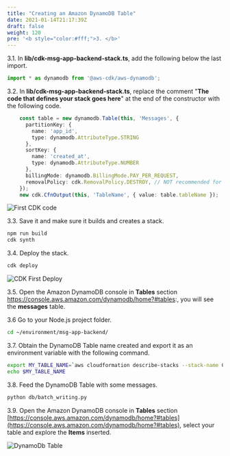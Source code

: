```yaml
---
title: "Creating an Amazon DynamoDB Table"
date: 2021-01-14T21:17:39Z
draft: false
weight: 120
pre: '<b style="color:#fff;">3. </b>'
---
```


3.1\. In **lib/cdk-msg-app-backend-stack.ts**, add the following below the last import.

``` typescript
import * as dynamodb from '@aws-cdk/aws-dynamodb';
```

3.2\. In **lib/cdk-msg-app-backend-stack.ts**, replace the comment "**The code that defines your stack goes here**" at the end of the constructor with the following code.

``` typescript
    const table = new dynamodb.Table(this, 'Messages', {
      partitionKey: {
        name: 'app_id',
        type: dynamodb.AttributeType.STRING
      }, 
      sortKey: {
        name: 'created_at',
        type: dynamodb.AttributeType.NUMBER
      },
      billingMode: dynamodb.BillingMode.PAY_PER_REQUEST,
      removalPolicy: cdk.RemovalPolicy.DESTROY, // NOT recommended for production code
    });
    new cdk.CfnOutput(this, 'TableName', { value: table.tableName });
```

![First CDK code](../images/cloud9-cdk-code-dynamodb.png)

3.3\. Save it and make sure it builds and creates a stack.

``` bash
npm run build
cdk synth
```

3.4\. Deploy the stack.

``` bash
cdk deploy
```

![CDK First Deploy](../images/cloud9-cdk-first-deploy.png)

3.5\. Open the Amazon DynamoDB console in **Tables** section https://console.aws.amazon.com/dynamodb/home?#tables:, you will see the **messages** table.

3.6 Go to your Node.js project folder.

``` bash
cd ~/environment/msg-app-backend/
```

3.7\. Obtain the DynamoDB Table name created and export it as an environment variable with the following command.

``` bash
export MY_TABLE_NAME=`aws cloudformation describe-stacks --stack-name CdkMsgAppBackendStack | jq '.Stacks[0].Outputs[0].OutputValue' | tr -d \"`
echo $MY_TABLE_NAME
```

3.8\. Feed the DynamoDB Table with some messages.

``` bash
python db/batch_writing.py
```

3.9\. Open the Amazon DynamoDB console in **Tables** section [https://console.aws.amazon.com/dynamodb/home?#tables](https://console.aws.amazon.com/dynamodb/home?#tables), select your table and explore the **Items** inserted.

![DynamoDb Table](../images/dynamodb-table-items.png)